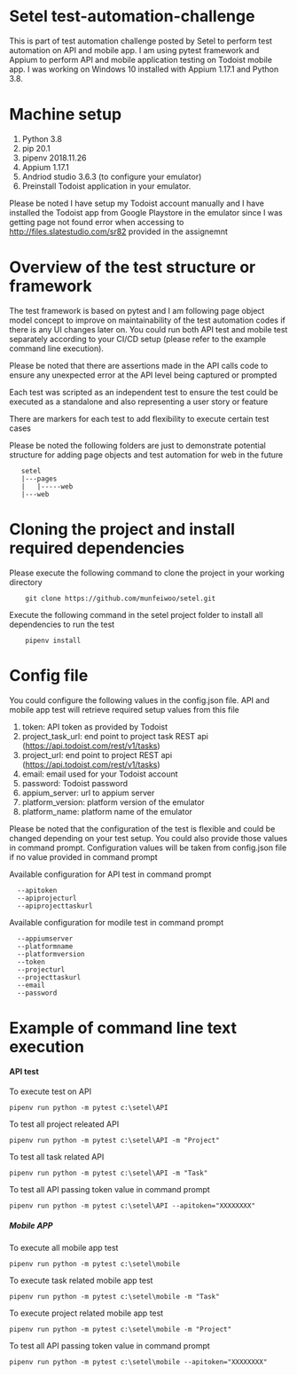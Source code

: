 # Setel test-automation-challenge

This is part of test automation challenge posted by Setel to perform test automation on API and mobile app. I am using pytest framework and Appium to perform API and mobile application testing on Todoist mobile app. I was working on Windows 10 installed with Appium 1.17.1 and Python 3.8.


# Machine setup
1. Python 3.8
2. pip 20.1
3. pipenv 2018.11.26
4. Appium 1.17.1
5. Andriod studio 3.6.3 (to configure your emulator)
6. Preinstall Todoist application in your emulator. 

Please be noted I have setup my Todoist account manually and I have installed the Todoist app from Google Playstore in the emulator since I was getting page not found error when accessing to http://files.slatestudio.com/sr82 provided in the assignemnt 


# Overview of the test structure or framework

The test framework is based on pytest and I am following page object model concept to improve on maintainability of the test automation codes if there is any UI changes later on. You could run both API test and mobile test separately according to your CI/CD setup (please refer to the example command line execution).

Please be noted that there are assertions made in the API calls code to ensure any unexpected error at the API level being captured or prompted

Each test was scripted as an independent test to ensure the test could be executed as a standalone and also representing a user story or feature

There are markers for each test to add flexibility to execute certain test cases

Please be noted the following folders are just to demonstrate potential structure for adding page objects and test automation for web in the future

```
   setel
   |---pages
   |   |-----web
   |---web      
```

# Cloning the project and install required dependencies
Please execute the following command to clone the project in your working directory
```buildoutcfg
    git clone https://github.com/munfeiwoo/setel.git
```
Execute the following command in the setel project folder to install all dependencies to run the test 
```buildoutcfg
    pipenv install
```

# Config file

You could configure the following values in the config.json file. API and mobile app test will retrieve required setup values from this file

1. token: API token as provided by Todoist
2. project_task_url: end point to project task REST api (https://api.todoist.com/rest/v1/tasks)
3. project_url: end point to project REST api (https://api.todoist.com/rest/v1/tasks)
4. email: email used for your Todoist account 
5. password: Todoist password
6. appium_server: url to appium server
7. platform_version: platform version of the emulator
8. platform_name: platform name of the emulator

Please be noted that the configuration of the test is flexible and could be changed depending on your test setup. You could also provide those values in command prompt. Configuration values will be taken from config.json file if no value provided in command prompt

Available configuration for API test in command prompt

```
  --apitoken
  --apiprojecturl
  --apiprojecttaskurl
```

Available configuration for modile test in command prompt

```
  --appiumserver
  --platformname
  --platformversion
  --token
  --projecturl
  --projecttaskurl
  --email
  --password
```

# Example of command line text execution

#### **API test**

To execute test on API
```
pipenv run python -m pytest c:\setel\API 
```

To test all project releated API
```
pipenv run python -m pytest c:\setel\API -m "Project"
```

To test all task related API
```
pipenv run python -m pytest c:\setel\API -m "Task"
```

To test all API passing token value in command prompt
```
pipenv run python -m pytest c:\setel\API --apitoken="XXXXXXXX"
```

##### **Mobile APP**

To execute all mobile app test
```
pipenv run python -m pytest c:\setel\mobile
```

To execute task related mobile app test
```
pipenv run python -m pytest c:\setel\mobile -m "Task"
```

To execute project related mobile app test
```
pipenv run python -m pytest c:\setel\mobile -m "Project"
```

To test all API passing token value in command prompt
```
pipenv run python -m pytest c:\setel\mobile --apitoken="XXXXXXXX"
```
